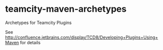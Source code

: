 teamcity-maven-archetypes
=========================

Archetypes for Teamcity Plugins

See http://confluence.jetbrains.com/display/TCD8/Developing+Plugins+Using+Maven for details

